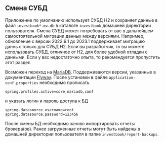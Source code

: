 ## Смена СУБД
Приложение по умолчанию использует СУБД H2 и сохраняет данные в файл `investbook*.mv.db` в каталоге `investbook` домашней
директории пользователя. Смена СУБД может потребовать от вас в дальнейшем самостоятельной миграции данных между версиями.
Например, обновление с версии 2022.9.1 до 2023.1 поддерживает миграцию данных только для СУБД H2.
Если вы разработчик, то вы можете использовать СУБД, отличное от H2, для более удобной отладки с данными.
Если у вас недостаточно опыта, то рекомендуется пропустить этот раздел.

Возможен переход на [MariaDB](https://downloads.mariadb.org/).
Поддерживаются версии, указанные в документации [Flyway](https://documentation.red-gate.com/fd/mariadb-184127600.html).
После установки в файле `application-conf.properties` необходимо прописать
```
spring.profiles.active=core,mariadb,conf
```
и указать логин и пароль доступа к БД
```
spring.datasource.username=root
spring.datasource.password=123456
```
После смены БД необходимо заново импортировать отчеты брокера(ов). Ранее загруженные отчеты могут быть найдены в домашней директории
пользователя в папке `investbook/report-backups`.